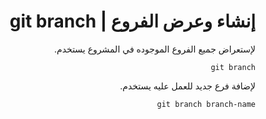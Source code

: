 <div dir="rtl">

# إنشاء وعرض الفروع | git branch
لإستعراض جميع الفروع الموجوده في المشروع يستخدم.

```
git branch
```
لإضافة فرع جديد  للعمل عليه يستخدم.
```
git branch branch-name
```

</div>